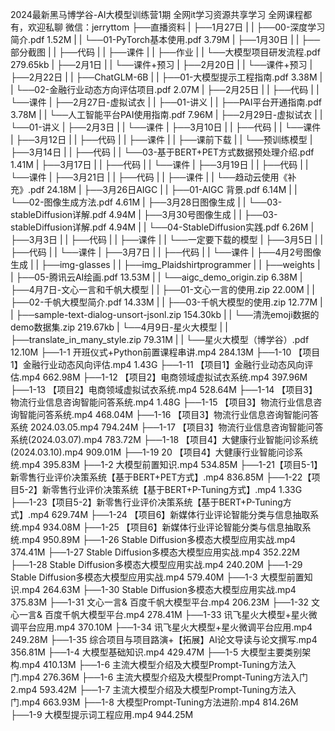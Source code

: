 2024最新黑马博学谷-AI大模型训练营1期全网it学习资源共享学习全网课程都有，欢迎私聊微信：jerryttom├──直播资料 | ├──1月27日 | | ├──00-深度学习简介.pdf 1.52M | | └──01-PyTorch基本使用.pdf 3.79M | ├──1月30日 | | ├──部分截图 | | ├──代码 | | ├──课件 | | ├──作业 | | └──大模型项目研发流程.pdf 279.65kb | ├──2月1日 | | └──课件+预习 | ├──2月20日 | | └──课件+预习 | ├──2月22日 | | ├──ChatGLM-6B | | ├──01-大模型提示工程指南.pdf 3.38M | | └──02-金融行业动态方向评估项目.pdf 2.07M | ├──2月25日 | | ├──代码 | | └──课件 | ├──2月27日-虚拟试衣 | | ├──01-讲义 | | ├──PAI平台开通指南.pdf 3.78M | | └──人工智能平台PAI使用指南.pdf 7.96M | ├──2月29日-虚拟试衣 | | └──01-讲义 | ├──2月3日 | | └──课件 | ├──3月10日 | | ├──代码 | | └──课件 | ├──3月12日 | | ├──代码 | | ├──课件 | | ├──课前下载 | | └──预训练模型 | ├──3月14日 | | ├──代码 | | └──03-基于BERT+PET方式数据预处理介绍.pdf 1.41M | ├──3月17日 | | ├──代码 | | └──课件 | ├──3月19日 | | ├──代码 | | └──课件 | ├──3月21日 | | ├──代码 | | ├──课件 | | └──趋动云使用《补充》.pdf 24.18M | ├──3月26日AIGC | | ├──01-AIGC 背景.pdf 6.14M | | └──02-图像生成方法.pdf 4.61M | ├──3月28日图像生成 | | └──03-stableDiffusion详解.pdf 4.94M | ├──3月30号图像生成 | | ├──03-stableDiffusion详解.pdf 4.94M | | └──04-StableDiffusion实践.pdf 6.26M | ├──3月3日 | | ├──代码 | | ├──课件 | | └──一定要下载的模型 | ├──3月5日 | | ├──代码 | | └──课件 | ├──3月7日 | | ├──代码 | | └──课件 | ├──4月2号图像生成 | | ├──img-glasses | | ├──img_Plaidshirtprogrammer | | ├──weights | | ├──05-腾讯云AI绘画.pdf 13.53M | | └──aigc_demo_origin.zip 6.38M | ├──4月7日-文心一言和千帆大模型 | | ├──01-文心一言的使用.zip 22.00M | | ├──02-千帆大模型简介.pdf 14.33M | | ├──03-千帆大模型的使用.zip 12.77M | | ├──sample-text-dialog-unsort-jsonl.zip 154.30kb | | └──清洗emoji数据的demo数据集.zip 219.67kb | └──4月9日-星火大模型 | | ├──translate_in_many_style.zip 79.31M | | └──星火大模型（博学谷）.pdf 12.10M ├──1-1 开班仪式+Python前置课程串讲.mp4 284.13M ├──1-10 【项目1】金融行业动态风向评估.mp4 1.43G ├──1-11 【项目1】金融行业动态风向评估.mp4 662.98M ├──1-12 【项目2】电商领域虚拟试衣系统.mp4 397.96M ├──1-13 【项目2】电商领域虚拟试衣系统.mp4 528.64M ├──1-14 【项目3】物流行业信息咨询智能问答系统.mp4 1.48G ├──1-15 【项目3】物流行业信息咨询智能问答系统.mp4 468.04M ├──1-16 【项目3】物流行业信息咨询智能问答系统 2024.03.05.mp4 794.24M ├──1-17 【项目3】物流行业信息咨询智能问答系统(2024.03.07).mp4 783.72M ├──1-18 【项目4】大健康行业智能问诊系统(2024.03.10).mp4 909.01M ├──1-19 20 【项目4】大健康行业智能问诊系统.mp4 395.83M ├──1-2 大模型前置知识.mp4 534.85M ├──1-21【项目5-1】新零售行业评价决策系统【基于BERT+PET方式】.mp4 836.85M ├──1-22【项目5-2】新零售行业评价决策系统【基于BERT+P-Tuning方式】.mp4 1.33G ├──1-23【项目5-2】新零售行业评价决策系统【基于BERT+P-Tuning方式】.mp4 629.74M ├──1-24 【项目6】新媒体行业评论智能分类与信息抽取系统.mp4 934.08M ├──1-25 【项目6】新媒体行业评论智能分类与信息抽取系统.mp4 950.89M ├──1-26 Stable Diffusion多模态大模型应用实战.mp4 374.41M ├──1-27 Stable Diffusion多模态大模型应用实战.mp4 352.22M ├──1-28 Stable Diffusion多模态大模型应用实战.mp4 240.20M ├──1-29 Stable Diffusion多模态大模型应用实战.mp4 579.40M ├──1-3 大模型前置知识.mp4 264.63M ├──1-30 Stable Diffusion多模态大模型应用实战.mp4 375.83M ├──1-31 文心一言&amp; 百度千帆大模型平台.mp4 206.23M ├──1-32 文心一言&amp; 百度千帆大模型平台.mp4 278.41M ├──1-33 讯飞星火大模型+星火微调平台应用.mp4 370.10M ├──1-34 讯飞星火大模型+星火微调平台应用.mp4 249.28M ├──1-35 综合项目与项目路演+【拓展】AI论文导读与论文撰写.mp4 356.81M ├──1-4 大模型基础知识.mp4 429.47M ├──1-5 大模型主要类别架构.mp4 410.13M ├──1-6 主流大模型介绍及大模型Prompt-Tuning方法入门.mp4 276.36M ├──1-6 主流大模型介绍及大模型Prompt-Tuning方法入门2.mp4 593.42M ├──1-7 主流大模型介绍及大模型Prompt-Tuning方法入门.mp4 663.93M ├──1-8 大模型Prompt-Tuning方法进阶.mp4 814.26M ├──1-9 大模型提示词工程应用.mp4 944.25M